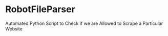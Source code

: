 # RobotFileParser
Automated Python Script to Check if we are Allowed to Scrape a Particular Website 

